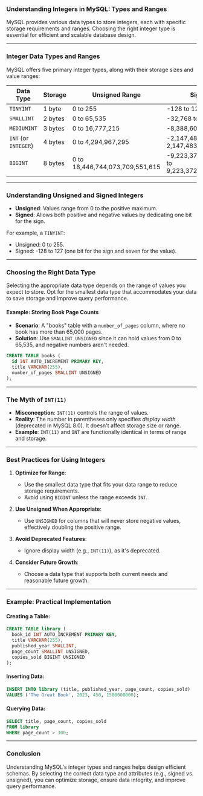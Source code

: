 ### Understanding Integers in MySQL: Types and Ranges

MySQL provides various data types to store integers, each with specific storage requirements and ranges. Choosing the right integer type is essential for efficient and scalable database design.

---

### **Integer Data Types and Ranges**

MySQL offers five primary integer types, along with their storage sizes and value ranges:

| **Data Type** | **Storage** | **Unsigned Range**          | **Signed Range**              |
|---------------|-------------|-----------------------------|-------------------------------|
| `TINYINT`     | 1 byte      | 0 to 255                   | -128 to 127                  |
| `SMALLINT`    | 2 bytes     | 0 to 65,535                | -32,768 to 32,767            |
| `MEDIUMINT`   | 3 bytes     | 0 to 16,777,215            | -8,388,608 to 8,388,607      |
| `INT` (or `INTEGER`) | 4 bytes | 0 to 4,294,967,295        | -2,147,483,648 to 2,147,483,647 |
| `BIGINT`      | 8 bytes     | 0 to 18,446,744,073,709,551,615 | -9,223,372,036,854,775,808 to 9,223,372,036,854,775,807 |

---

### **Understanding Unsigned and Signed Integers**

- **Unsigned**: Values range from 0 to the positive maximum.
- **Signed**: Allows both positive and negative values by dedicating one bit for the sign.

For example, a `TINYINT`:
- Unsigned: 0 to 255.
- Signed: -128 to 127 (one bit for the sign and seven for the value).

---

### **Choosing the Right Data Type**

Selecting the appropriate data type depends on the range of values you expect to store. Opt for the smallest data type that accommodates your data to save storage and improve query performance.

#### **Example: Storing Book Page Counts**
- **Scenario**: A "books" table with a `number_of_pages` column, where no book has more than 65,000 pages.
- **Solution**: Use `SMALLINT UNSIGNED` since it can hold values from 0 to 65,535, and negative numbers aren't needed.
  
```sql
CREATE TABLE books (
  id INT AUTO_INCREMENT PRIMARY KEY,
  title VARCHAR(255),
  number_of_pages SMALLINT UNSIGNED
);
```

---

### **The Myth of `INT(11)`**

- **Misconception**: `INT(11)` controls the range of values.
- **Reality**: The number in parentheses only specifies *display width* (deprecated in MySQL 8.0). It doesn't affect storage size or range.
- **Example**: `INT(11)` and `INT` are functionally identical in terms of range and storage.

---

### **Best Practices for Using Integers**

1. **Optimize for Range**:
   - Use the smallest data type that fits your data range to reduce storage requirements.
   - Avoid using `BIGINT` unless the range exceeds `INT`.

2. **Use Unsigned When Appropriate**:
   - Use `UNSIGNED` for columns that will never store negative values, effectively doubling the positive range.

3. **Avoid Deprecated Features**:
   - Ignore display width (e.g., `INT(11)`), as it's deprecated.

4. **Consider Future Growth**:
   - Choose a data type that supports both current needs and reasonable future growth.

---

### **Example: Practical Implementation**

#### Creating a Table:
```sql
CREATE TABLE library (
  book_id INT AUTO_INCREMENT PRIMARY KEY,
  title VARCHAR(255),
  published_year SMALLINT,
  page_count SMALLINT UNSIGNED,
  copies_sold BIGINT UNSIGNED
);
```

#### Inserting Data:
```sql
INSERT INTO library (title, published_year, page_count, copies_sold)
VALUES ('The Great Book', 2023, 450, 1500000000);
```

#### Querying Data:
```sql
SELECT title, page_count, copies_sold
FROM library
WHERE page_count > 300;
```

---

### **Conclusion**

Understanding MySQL's integer types and ranges helps design efficient schemas. By selecting the correct data type and attributes (e.g., signed vs. unsigned), you can optimize storage, ensure data integrity, and improve query performance.